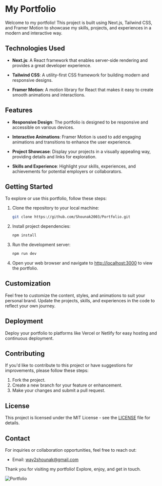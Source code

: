 # My Portfolio

Welcome to my portfolio! This project is built using Next.js, Tailwind CSS, and Framer Motion to showcase my skills, projects, and experiences in a modern and interactive way.

## Technologies Used

- **Next.js**: A React framework that enables server-side rendering and provides a great developer experience.

- **Tailwind CSS**: A utility-first CSS framework for building modern and responsive designs.

- **Framer Motion**: A motion library for React that makes it easy to create smooth animations and interactions.

## Features

- **Responsive Design**: The portfolio is designed to be responsive and accessible on various devices.

- **Interactive Animations**: Framer Motion is used to add engaging animations and transitions to enhance the user experience.

- **Project Showcase**: Display your projects in a visually appealing way, providing details and links for exploration.

- **Skills and Experience**: Highlight your skills, experiences, and achievements for potential employers or collaborators.

## Getting Started

To explore or use this portfolio, follow these steps:

1. Clone the repository to your local machine:

    ```bash
    git clone https://github.com/Shounak2003/Portfolio.git
    ```

2. Install project dependencies:

    ```bash
    npm install
    ```

3. Run the development server:

    ```bash
    npm run dev
    ```

4. Open your web browser and navigate to [http://localhost:3000](http://localhost:3000) to view the portfolio.

## Customization

Feel free to customize the content, styles, and animations to suit your personal brand. Update the projects, skills, and experiences in the code to reflect your own journey.

## Deployment

Deploy your portfolio to platforms like Vercel or Netlify for easy hosting and continuous deployment.

## Contributing

If you'd like to contribute to this project or have suggestions for improvements, please follow these steps:

1. Fork the project.
2. Create a new branch for your feature or enhancement.
3. Make your changes and submit a pull request.

## License

This project is licensed under the MIT License - see the [LICENSE](LICENSE) file for details.

## Contact

For inquiries or collaboration opportunities, feel free to reach out:

- Email: way2shounak@gmail.com

Thank you for visiting my portfolio! Explore, enjoy, and get in touch.



![Portfolio](https://github.com/Shounak2003/Portfolio/assets/93007487/6283c382-238a-44be-bdc2-6b64d85ffa04)

